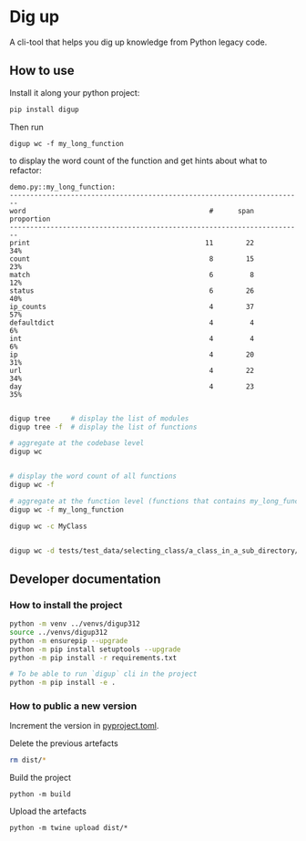 # Dig up 

A cli-tool that helps you dig up knowledge from Python legacy code.

## How to use

Install it along your python project:
```bash
pip install digup
```

Then run
```
digup wc -f my_long_function
```
to display the word count of the function and get hints about what to refactor:
```
demo.py::my_long_function: 
------------------------------------------------------------------------
word                                             #      span  proportion
------------------------------------------------------------------------
print                                           11        22         34%
count                                            8        15         23%
match                                            6         8         12%
status                                           6        26         40%
ip_counts                                        4        37         57%
defaultdict                                      4         4          6%
int                                              4         4          6%
ip                                               4        20         31%
url                                              4        22         34%
day                                              4        23         35%
```

```bash

digup tree     # display the list of modules
digup tree -f  # display the list of functions

# aggregate at the codebase level
digup wc


# display the word count of all functions
digup wc -f

# aggregate at the function level (functions that contains my_long_function)
digup wc -f my_long_function

digup wc -c MyClass


digup wc -d tests/test_data/selecting_class/a_class_in_a_sub_directory/


```
## Developer documentation

### How to install the project

```bash
python -m venv ../venvs/digup312
source ../venvs/digup312
python -m ensurepip --upgrade
python -m pip install setuptools --upgrade
python -m pip install -r requirements.txt

# To be able to run `digup` cli in the project
python -m pip install -e .
```


### How to public a new version

Increment the version in [pyproject.toml](pyproject.toml).

Delete the previous artefacts
```bash
rm dist/*
```

Build the project
```
python -m build
```

Upload the artefacts
```
python -m twine upload dist/*
```